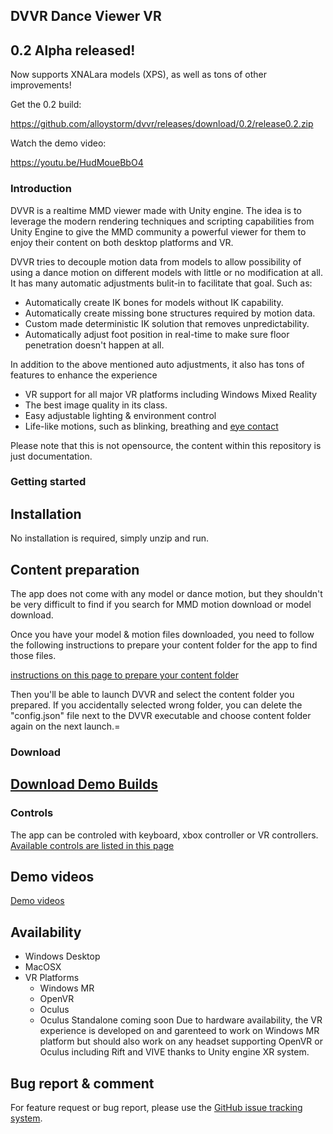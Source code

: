 ## DVVR Dance Viewer VR

## 0.2 Alpha released!
Now supports XNALara models (XPS), as well as tons of other improvements!

Get the 0.2 build: 

https://github.com/alloystorm/dvvr/releases/download/0.2/release0.2.zip

Watch the demo video: 

https://youtu.be/HudMoueBbO4


### Introduction
DVVR is a realtime MMD viewer made with Unity engine. The idea is to leverage the modern rendering techniques and scripting capabilities from Unity Engine to give the MMD community a powerful viewer for them to enjoy their content on both desktop platforms and VR. 

DVVR tries to decouple motion data from models to allow possibility of using a dance motion on different models with little or no modification at all. It has many automatic adjustments bulit-in to facilitate that goal. Such as:
* Automatically create IK bones for models without IK capability.
* Automatically create missing bone structures required by motion data.
* Custom made deterministic IK solution that removes unpredictability.
* Automatically adjust foot position in real-time to make sure floor penetration doesn't happen at all. 

In addition to the above mentioned auto adjustments, it also has tons of features to enhance the experience
* VR support for all major VR platforms including Windows Mixed Reality
* The best image quality in its class.
* Easy adjustable lighting & environment control
* Life-like motions, such as blinking, breathing and [eye contact](pages/blog/eyecontact.md)

Please note that this is not opensource, the content within this repository is just documentation.


### Getting started

## Installation
No installation is required, simply unzip and run. 


## Content preparation 
The app does not come with any model or dance motion, but they shouldn't be very difficult to find if you search for MMD motion download or model download. 

Once you have your model & motion files downloaded, you need to follow the following instructions to prepare your content folder for the app to find those files. 

[instructions on this page to prepare your content folder](pages/blog/preparecontent.md)

Then you'll be able to launch DVVR and select the content folder you prepared. If you accidentally selected wrong folder, you can delete the "config.json" file next to the DVVR executable and choose content folder again on the next launch.=


### Download
## [Download Demo Builds](pages/blog/downloads.md)


### Controls
The app can be controled with keyboard, xbox controller or VR controllers.
[Available controls are listed in this page](pages/blog/controls.md)


## Demo videos
[Demo videos](pages/blog/demovideos.md)

## Availability
* Windows Desktop
* MacOSX
* VR Platforms 
  * Windows MR
  * OpenVR
  * Oculus 
  * Oculus Standalone coming soon
Due to hardware availability, the VR experience is developed on and garenteed to work on Windows MR platform but should also work on any headset supporting OpenVR or Oculus including Rift and VIVE thanks to Unity engine XR system. 



## Bug report & comment
For feature request or bug report, please use the [GitHub issue tracking system](https://github.com/alloystorm/dvvr/issues).
